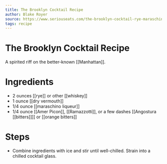 ```yaml
---
title: The Brooklyn Cocktail Recipe
author: Blake Royer
source: https://www.seriouseats.com/the-brooklyn-cocktail-rye-maraschino-vermouth
tags: recipe
---
```


# The Brooklyn Cocktail Recipe
A spirited riff on the better-known [[Manhattan]].
# Ingredients
- 2 ounces [[rye]] or other [[whiskey]]
- 1 ounce [[dry vermouth]]
- 1/4 ounce [[maraschino liqueur]]
- 1/4 ounce [[Amer Picon]], [[Ramazzotti]], or a few dashes [[Angostura [[bitters]]]] or [[orange bitters]]
# Steps
- Combine ingredients with ice and stir until well-chilled. Strain into a chilled cocktail glass.